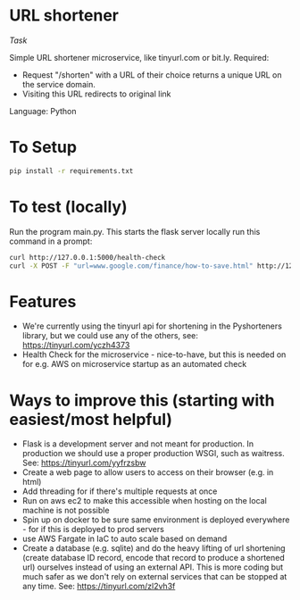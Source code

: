 # URL shortener
*Task*

Simple URL shortener microservice, like tinyurl.com or bit.ly.
Required:
 - Request "/shorten" with a URL of their choice returns a unique URL on the service domain. 
 - Visiting this URL redirects to original link

Language: Python

# To Setup
````bash
pip install -r requirements.txt
````

# To test (locally)
Run the program main.py. This starts the flask server locally run this command in a prompt:
````bash
curl http://127.0.0.1:5000/health-check
curl -X POST -F "url=www.google.com/finance/how-to-save.html" http://127.0.0.1:5000/shorten
````

# Features
 - We're currently using the tinyurl api for shortening in the Pyshorteners library, but we could use any of the others,
see: https://tinyurl.com/yczh4373
 - Health Check for the microservice - nice-to-have, but this is needed on for e.g. AWS on microservice startup as an 
 automated check
 
 # Ways to improve this (starting with easiest/most helpful)
  - Flask is a development server and not meant for production. In production we should use a proper production WSGI,
  such as waitress. See: https://tinyurl.com/yyfrzsbw
  - Create a web page to allow users to access on their browser (e.g. in html)
  - Add threading for if there's multiple requests at once  
  - Run on aws ec2 to make this accessible when hosting on the local machine is not possible
  - Spin up on docker to be sure same environment is deployed everywhere - for if this is deployed to prod servers
  - use AWS Fargate in IaC to auto scale based on demand
  - Create a database (e.g. sqlite) and do the heavy lifting of url shortening (create database ID record, encode that 
  record to produce a shortened url) ourselves instead of using an external API. This is more coding but much safer as 
  we don't rely on external services that can be stopped at any time. See: https://tinyurl.com/zl2vh3f
